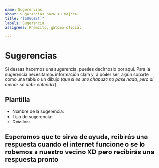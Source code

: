 ```yaml
---
name: Sugerencias
about: Sugerencias para su mejora
title: "[SUGGEST]"
labels: Sugerencia
assignees: Phamzito, gatomo-oficial

---
```


# Sugerencias
Si deseas hacernos una sugerencia, puedes decírnoslo por aquí. Para la sugerencia necesitamos información clara y, a poder ser, algún soporte como una tabla o un dibujo (*que si es una chapuza no pasa nada, pero al menos se debe entender*)

## Plantilla

 - Nombre de la sugerencia: 
 - Tipo de sugerencia: 
 - Detalles: 

## Esperamos que te sirva de ayuda, reibirás una respuesta cuando el internet funcione o se lo robemos a nuestro vecino XD pero recibirás una respuesta pronto
